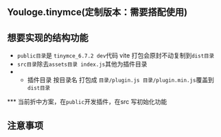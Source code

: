 ## Youloge.tinymce(定制版本：需要搭配使用)


## 想要实现的结构功能

- `public目录`是 `tinymce_6.7.2 dev`代码 vite 打包会原封不动复制到`dist目录`
- `src目录`除去`assets目录 index.js`其他为插件目录
- * 插件目录 按目录名 打包成 `目录/plugin.js 目录/plugin.min.js`覆盖到`dist目录`

*** 当前折中方案，在`public`开发插件，在src 写初始化功能

## 注意事项
